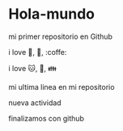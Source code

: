 # Hola-mundo

mi primer repositorio en Github

i love :hotdog:, :beer:, :coffe: 

i love :cat:, :car:, :family:

mi ultima linea en mi repositorio

nueva actividad

finalizamos con github
